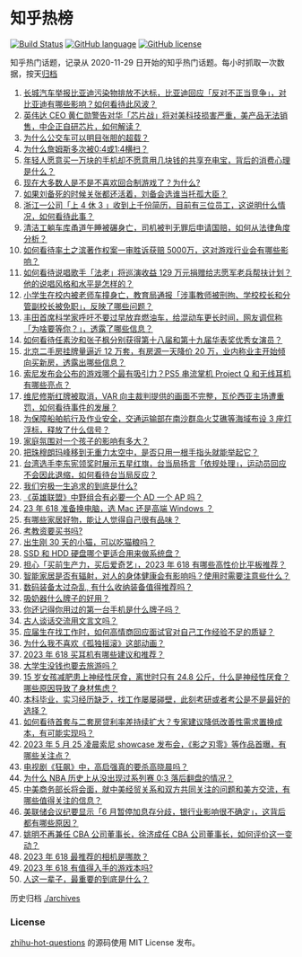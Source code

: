 # 知乎热榜
[![Build Status](https://github.com/ToWeLong/zhihu-hot-questions/workflows/CI/badge.svg)](https://github.com/ToWeLong/zhihu-hot-questions/actions)
[![GitHub language](https://img.shields.io/badge/language-golang-orange.svg)](https://golang.org/)
[![GitHub license](https://img.shields.io/github/license/ToWeLong/zhihu-hot-questions)](https://github.com/ToWeLong/zhihu-hot-questions/blob/main/LICENSE)

知乎热门话题，记录从 2020-11-29 日开始的知乎热门话题。每小时抓取一次数据，按天[归档](./archives)

<!-- BEGIN -->

1. [长城汽车举报比亚迪污染物排放不达标，比亚迪回应「反对不正当竞争」，对比亚迪有哪些影响？如何看待此风波？](https://www.zhihu.com/question/602925644)
1. [英伟达 CEO 黄仁勋警告对华「芯片战」将对美科技损害严重，美产品无法销售，中企正自研芯片，如何解读？](https://www.zhihu.com/question/602752305)
1. [为什么公交车可以明目张胆的超载？](https://www.zhihu.com/question/301567572)
1. [为什么詹姆斯多次被0:4或1:4横扫？](https://www.zhihu.com/question/602204604)
1. [年轻人愿意买一万块的手机却不愿意用几块钱的共享充电宝，背后的消费心理是什么？](https://www.zhihu.com/question/602237909)
1. [现在大多数人是不是不喜欢回合制游戏了？为什么?](https://www.zhihu.com/question/602202164)
1. [如果刘备死的时候关张都还活着，刘备会选谁当托孤大臣？](https://www.zhihu.com/question/602443017)
1. [浙江一公司「上 4 休 3 」收到上千份简历，目前有三位员工，这说明什么情况，如何看待此事？](https://www.zhihu.com/question/602514619)
1. [清洁工躺车库甬道午睡被碾身亡，司机被判无罪后申请国赔，如何从法律角度分析？](https://www.zhihu.com/question/602901765)
1. [如何看待率土之滨著作权案一审胜诉获赔 5000万，这对游戏行业会有哪些影响？](https://www.zhihu.com/question/602842325)
1. [如何看待说唱歌手「法老」将巡演收益 129 万元捐赠给志愿军老兵帮扶计划？他的说唱风格和水平是怎样的？](https://www.zhihu.com/question/602746936)
1. [小学生在校内被老师车撞身亡，教育局通报「涉事教师被刑拘、学校校长和分管副校长被免职」，反映了哪些问题？](https://www.zhihu.com/question/602914781)
1. [丰田首席科学家呼吁不要过早放弃燃油车，给混动车更长时间，网友调侃称「为啥要等你？」，透露了哪些信息？](https://www.zhihu.com/question/602569158)
1. [如何看待任素汐和张子枫分别获得第十八届和第十九届华表奖优秀女演员？](https://www.zhihu.com/question/602630375)
1. [北京二手房挂牌量逼近 12 万套，有房源一天降价 20 万，业内称业主开始倾向买新房，透露出哪些信息？](https://www.zhihu.com/question/602848847)
1. [索尼发布会公布的游戏哪个最有吸引力？PS5 串流掌机 Project Q 和无线耳机有哪些亮点？](https://www.zhihu.com/question/601749027)
1. [维尼修斯红牌被取消，VAR 向主裁判提供的画面不完整，瓦伦西亚主场遭重罚，如何看待事件的发展？](https://www.zhihu.com/question/602701999)
1. [为保障船舶航行及作业安全，交通运输部在南沙群岛火艾礁等海域布设 3 座灯浮标，释放了什么信号？](https://www.zhihu.com/question/602756057)
1. [家庭氛围对一个孩子的影响有多大？](https://www.zhihu.com/question/429828662)
1. [把珠穆朗玛峰移到无重力太空中，是否只用一根手指头就能举起它？](https://www.zhihu.com/question/599531346)
1. [台湾选手李东宪领奖时展示五星红旗，台当局扬言「依规处理」，运动员回应不会因此退缩，如何看待台当局反应？](https://www.zhihu.com/question/602723711)
1. [我们穷极一生追求的到底是什么?](https://www.zhihu.com/question/600996570)
1. [《英雄联盟》中野组合有必要一个 AD 一个 AP 吗？](https://www.zhihu.com/question/542587367)
1. [23 年 618 准备换电脑，选 Mac 还是高端 Windows ？](https://www.zhihu.com/question/597471178)
1. [有哪些家居好物，能让人觉得自己很有品味？](https://www.zhihu.com/question/592959529)
1. [考教资要买书吗?](https://www.zhihu.com/question/421061154)
1. [出生刚 30 天的小猫，可以吃猫粮吗？](https://www.zhihu.com/question/602505400)
1. [SSD 和 HDD 硬盘哪个更适合用来做系统盘？](https://www.zhihu.com/question/597627174)
1. [担心「买前生产力，买后爱奇艺」，2023 年 618 有哪些高性价比平板推荐？](https://www.zhihu.com/question/597410031)
1. [智能家居是否有辐射，对人的身体健康会有影响吗？使用时需要注意些什么？](https://www.zhihu.com/question/589534335)
1. [数码装备太过杂乱, 有什么收纳装备值得推荐吗？](https://www.zhihu.com/question/596829645)
1. [吸奶器什么牌子的好用？](https://www.zhihu.com/question/564271189)
1. [你还记得你用过的第一台手机是什么牌子吗？](https://www.zhihu.com/question/602237901)
1. [古人谈话交流用文言文吗？](https://www.zhihu.com/question/35937776)
1. [应届生在找工作时，如何高情商回应面试官对自己工作经验不足的质疑？](https://www.zhihu.com/question/602860867)
1. [为什么我不喜欢《孤独摇滚》这部动画？](https://www.zhihu.com/question/579059424)
1. [2023 年 618 买耳机有哪些建议和推荐？](https://www.zhihu.com/question/597409866)
1. [大学生没钱也要去旅游吗？](https://www.zhihu.com/question/597990117)
1. [15 岁女孩减肥患上神经性厌食，离世时只有 24.8 公斤，什么是神经性厌食？哪些原因导致了身材焦虑？](https://www.zhihu.com/question/602717029)
1. [本科毕业，实习经历缺乏，找工作屡屡碰壁，此刻考研或者考公是不是最好的选择？](https://www.zhihu.com/question/602861165)
1. [如何看待首套与二套房贷利率差持续扩大？专家建议降低改善性需求置换成本，有可能实现吗？](https://www.zhihu.com/question/602705468)
1. [2023 年 5 月 25 凌晨索尼 showcase 发布会，《影之刃零》等作品首曝，有哪些关注点？](https://www.zhihu.com/question/602905025)
1. [电视剧《狂飙》中，高启强真的要杀高晓晨吗？](https://www.zhihu.com/question/592815939)
1. [为什么 NBA 历史上从没出现过系列赛 0:3 落后翻盘的情况？](https://www.zhihu.com/question/537781748)
1. [中美商务部长将会面，就中美经贸关系和双方共同关注的问题和美方交流，有哪些值得关注的信息？](https://www.zhihu.com/question/602952461)
1. [美联储会议纪要显示「6 月暂停加息存分歧，银行业影响很不确定」，这背后都有哪些原因？](https://www.zhihu.com/question/602046979)
1. [姚明不再兼任 CBA 公司董事长，徐济成任 CBA 公司董事长，如何评价这一变动？](https://www.zhihu.com/question/602828169)
1. [2023 年 618 最推荐的相机是哪款？](https://www.zhihu.com/question/597470961)
1. [2023 年 618 有值得入手的游戏本吗?](https://www.zhihu.com/question/597410044)
1. [人这一辈子，最重要的到底是什么？](https://www.zhihu.com/question/602853643)

<!-- END -->

历史归档 [./archives](./archives)


### License
[zhihu-hot-questions](https://github.com/towelong/zhihu-hot-questions) 的源码使用 MIT License 发布。